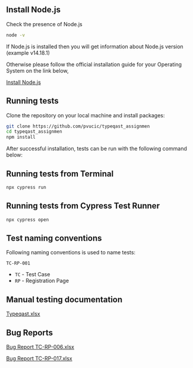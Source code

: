 ## Install Node.js

Check the presence of Node.js

```bash
node -v
```
If Node.js is installed then you will get information about Node.js version (example v14.18.1)

Otherwise please follow the official installation guide for your Operating System on the link below,

[Install Node.js](https://nodejs.org/en/download/)


## Running tests

Clone the repository on your local machine and install packages:

```bash
git clone https://github.com/pvucic/typeqast_assignmen
cd typeqast_assignmen
npm install
```

After successful installation, tests can be run with the following command below:


## Running tests from Terminal

```bash
npx cypress run
```


## Running tests from Cypress Test Runner

```bash
npx cypress open
```


## Test naming conventions

Following naming conventions is used to name tests:

`TC-RP-001`

- `TC` - Test Case
- `RP` - Registration Page


## Manual testing documentation

[Typeqast.xlsx](https://github.com/pvucic/typeqast_assignment/files/8249070/Typeqast.xlsx)


## Bug Reports

[Bug Report TC-RP-006.xlsx](https://github.com/pvucic/typeqast_assignment/files/8249072/Bug.Report.TC-RP-006.xlsx)

[Bug Report TC-RP-017.xlsx](https://github.com/pvucic/typeqast_assignment/files/8249073/Bug.Report.TC-RP-017.xlsx)

